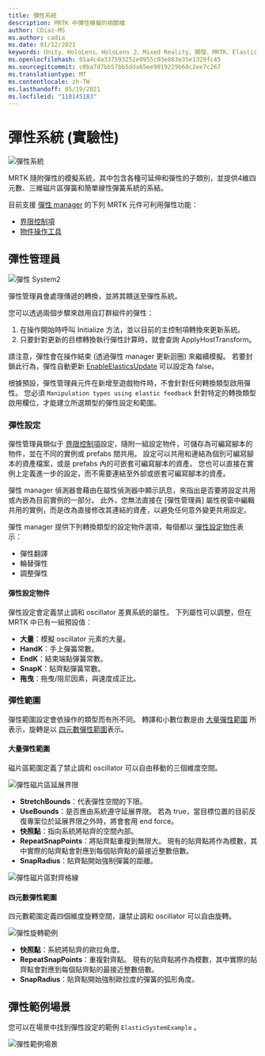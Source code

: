 ```yaml
---
title: 彈性系統
description: MRTK 中彈性模擬的相關檔
author: CDiaz-MS
ms.author: cadia
ms.date: 01/12/2021
keywords: Unity、HoloLens、HoloLens 2、Mixed Reality、開發、MRTK、ElasticsSystem、
ms.openlocfilehash: 01a4c4a337593252e0955c03e883e35e1329fc45
ms.sourcegitcommit: c0ba7d7bb57bb5dda65ee9019229b68c2ee7c267
ms.translationtype: MT
ms.contentlocale: zh-TW
ms.lasthandoff: 05/19/2021
ms.locfileid: "110145183"
---
```

# <a name="elastic-system-experimental"></a>彈性系統 (實驗性) 

![彈性系統](../images/elastics/Elastics_Main1.gif)

MRTK 隨附彈性的模擬系統，其中包含各種可延伸和彈性的子類別，並提供4維四元數、三維磁片區彈簧和簡單線性彈簧系統的系結。

目前支援 [彈性 manager](xref:Microsoft.MixedReality.Toolkit.Experimental.Physics.ElasticsManager) 的下列 MRTK 元件可利用彈性功能：

- [界限控制項](../ux-building-blocks/bounds-control.md)
- [物件操作工具](../ux-building-blocks/object-manipulator.md)

## <a name="elastics-manager"></a>彈性管理員

![彈性 System2](../images/elastics/Elastics_Main.gif)

彈性管理員會處理傳遞的轉換，並將其饋送至彈性系統。

您可以透過兩個步驟來啟用自訂群組件的彈性：

1. 在操作開始時呼叫 Initialize 方法，並以目前的主控制項轉換來更新系統。
1. 只要針對更新的目標轉換執行彈性計算時，就會查詢 ApplyHostTransform。

請注意，彈性會在操作結束 (透過彈性 manager 更新迴圈) 來繼續模擬。 若要封鎖此行為，彈性自動更新 [EnableElasticsUpdate](xref:Microsoft.MixedReality.Toolkit.Experimental.Physics.ElasticsManager.EnableElasticsUpdate) 可以設定為 false。

根據預設，彈性管理員元件在新增至遊戲物件時，不會針對任何轉換類型啟用彈性。
您必須 `Manipulation types using elastic feedback` 針對特定的轉換類型啟用欄位，才能建立所選類型的彈性設定和範圍。

### <a name="elastics-configurations"></a>彈性設定

彈性管理員類似于 [界限控制項](../ux-building-blocks/bounds-control.md#configuration-objects)設定，隨附一組設定物件，可儲存為可編寫腳本的物件，並在不同的實例或 prefabs 間共用。 設定可以共用和連結為個別可編寫腳本的資產檔案，或是 prefabs 內的可嵌套可編寫腳本的資產。 您也可以直接在實例上定義進一步的設定，而不需要連結至外部或嵌套可編寫腳本的資產。

彈性 manager 偵測器會藉由在屬性偵測器中顯示訊息，來指出是否要將設定共用或內嵌為目前實例的一部分。 此外，您無法直接在 [彈性管理員] 屬性視窗中編輯共用的實例，而是改為直接修改其連結的資產，以避免任何意外變更共用設定。

彈性 manager 提供下列轉換類型的設定物件選項，每個都以 [彈性設定物件](#elastic-configuration-object)表示：

- 彈性翻譯
- 輪替彈性
- 調整彈性

#### <a name="elastic-configuration-object"></a>彈性設定物件

彈性設定會定義禁止調和 oscillator 差異系統的屬性。
下列屬性可以調整，但在 MRTK 中已有一組預設值：

- **大量**：模擬 oscillator 元素的大量。
- **HandK**：手上彈簧常數。
- **EndK**：結束端點彈簧常數。
- **SnapK**：貼齊點彈簧常數。
- **拖曳**：拖曳/阻尼因素，與速度成正比。

### <a name="elastics-extents"></a>彈性範圍

彈性範圍設定會依操作的類型而有所不同。 轉譯和小數位數是由 [大量彈性範圍](#volume-elastic-extent) 所表示，旋轉是以 [四元數彈性範圍](#quaternion-elastic-extent)表示。

#### <a name="volume-elastic-extent"></a>大量彈性範圍

磁片區範圍定義了禁止調和 oscillator 可以自由移動的三個維度空間。

![彈性磁片區延展界限](../images/elastics/Elastics_Volume_Bounds.gif)

- **StretchBounds**：代表彈性空間的下限。
- **UseBounds**：是否應由系統遵守延展界限。 若為 true，當目標位置的目前反復專案位於延展界限之外時，將會套用 end force。
- **快照點**：指向系統將貼齊的空間內部。
- **RepeatSnapPoints**：將貼齊點重複到無限大。 現有的貼齊點將作為模數，其中實際的貼齊點會對應到每個貼齊點的最接近整數倍數。
- **SnapRadius**：貼齊點開始強制彈簧的距離。

![彈性磁片區對齊格線](../images/elastics/Elastics_Volume_Snap.gif)

#### <a name="quaternion-elastic-extent"></a>四元數彈性範圍

四元數範圍定義四個維度旋轉空間，讓禁止調和 oscillator 可以自由旋轉。

![彈性旋轉範例](../images/elastics/Elastics_Rotation.gif)

- **快照點**：系統將貼齊的歐拉角度。
- **RepeatSnapPoints**：重複對齊點。 現有的貼齊點將作為模數，其中實際的貼齊點會對應到每個貼齊點的最接近整數倍數。
- **SnapRadius**：貼齊點開始強制歐拉度的彈簧的弧形角度。

## <a name="elastics-example-scene"></a>彈性範例場景

您可以在場景中找到彈性設定的範例 `ElasticSystemExample` 。

![彈性範例場景](../images/elastics/Elastics_Example_Scene.png)

